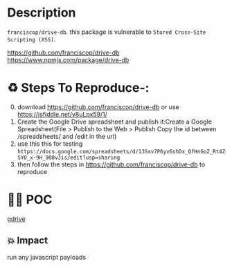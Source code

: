 # Description

`franciscop/drive-db`. this package is vulnerable to `Stored Cross-Site Scripting (XSS)`.

https://github.com/franciscop/drive-db
https://www.npmjs.com/package/drive-db
# :recycle:  Steps To Reproduce-:  
  0) download https://github.com/franciscop/drive-db or use https://jsfiddle.net/v8uLpx59/1/
  1) Create the Google Drive spreadsheet and publish it:Create a Google Spreadsheet(File > Publish to the Web > Publish Copy the id between /spreadsheets/ and /edit in the url)
  2) use this this for testing `https://docs.google.com/spreadsheets/d/13Sxv7P6yv6shDx_QfHnGoZ_Rt4ZSYO_x-9H_908vJis/edit?usp=sharing`
  3) then follow the steps in https://github.com/franciscop/drive-db to reproduce
# :male_detective: POC
  [gdrive](https://drive.google.com/file/d/1VqfAgldmtY-qrgHRfizVvAH2oIFZVT-q/view?usp=sharing)
## 💥 Impact
run any javascript payloads
